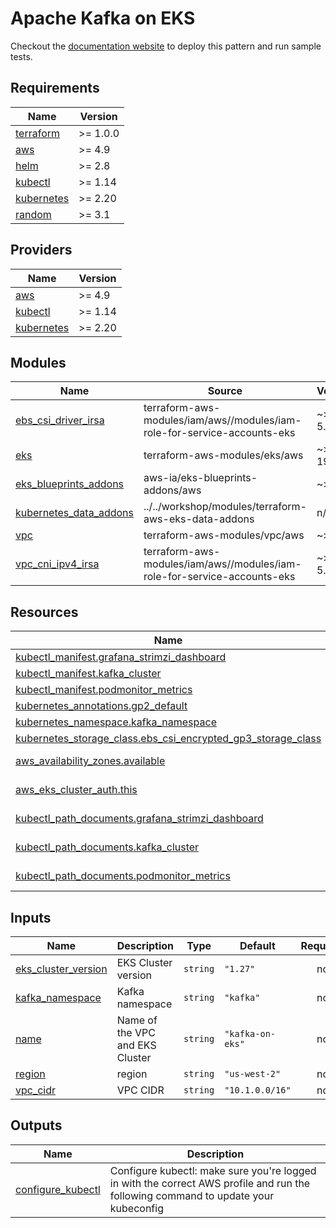 # Apache Kafka on EKS

Checkout the [documentation website](https://awslabs.github.io/data-on-eks/docs/streaming-platforms-eks/kafka) to deploy this pattern and run sample tests.

<!-- BEGINNING OF PRE-COMMIT-TERRAFORM DOCS HOOK -->
## Requirements

| Name | Version |
|------|---------|
| <a name="requirement_terraform"></a> [terraform](#requirement\_terraform) | >= 1.0.0 |
| <a name="requirement_aws"></a> [aws](#requirement\_aws) | >= 4.9 |
| <a name="requirement_helm"></a> [helm](#requirement\_helm) | >= 2.8 |
| <a name="requirement_kubectl"></a> [kubectl](#requirement\_kubectl) | >= 1.14 |
| <a name="requirement_kubernetes"></a> [kubernetes](#requirement\_kubernetes) | >= 2.20 |
| <a name="requirement_random"></a> [random](#requirement\_random) | >= 3.1 |

## Providers

| Name | Version |
|------|---------|
| <a name="provider_aws"></a> [aws](#provider\_aws) | >= 4.9 |
| <a name="provider_kubectl"></a> [kubectl](#provider\_kubectl) | >= 1.14 |
| <a name="provider_kubernetes"></a> [kubernetes](#provider\_kubernetes) | >= 2.20 |

## Modules

| Name | Source | Version |
|------|--------|---------|
| <a name="module_ebs_csi_driver_irsa"></a> [ebs\_csi\_driver\_irsa](#module\_ebs\_csi\_driver\_irsa) | terraform-aws-modules/iam/aws//modules/iam-role-for-service-accounts-eks | ~> 5.20 |
| <a name="module_eks"></a> [eks](#module\_eks) | terraform-aws-modules/eks/aws | ~> 19.13 |
| <a name="module_eks_blueprints_addons"></a> [eks\_blueprints\_addons](#module\_eks\_blueprints\_addons) | aws-ia/eks-blueprints-addons/aws | ~> 1.0 |
| <a name="module_kubernetes_data_addons"></a> [kubernetes\_data\_addons](#module\_kubernetes\_data\_addons) | ../../workshop/modules/terraform-aws-eks-data-addons | n/a |
| <a name="module_vpc"></a> [vpc](#module\_vpc) | terraform-aws-modules/vpc/aws | ~> 5.0 |
| <a name="module_vpc_cni_ipv4_irsa"></a> [vpc\_cni\_ipv4\_irsa](#module\_vpc\_cni\_ipv4\_irsa) | terraform-aws-modules/iam/aws//modules/iam-role-for-service-accounts-eks | ~> 5.20 |

## Resources

| Name | Type |
|------|------|
| [kubectl_manifest.grafana_strimzi_dashboard](https://registry.terraform.io/providers/gavinbunney/kubectl/latest/docs/resources/manifest) | resource |
| [kubectl_manifest.kafka_cluster](https://registry.terraform.io/providers/gavinbunney/kubectl/latest/docs/resources/manifest) | resource |
| [kubectl_manifest.podmonitor_metrics](https://registry.terraform.io/providers/gavinbunney/kubectl/latest/docs/resources/manifest) | resource |
| [kubernetes_annotations.gp2_default](https://registry.terraform.io/providers/hashicorp/kubernetes/latest/docs/resources/annotations) | resource |
| [kubernetes_namespace.kafka_namespace](https://registry.terraform.io/providers/hashicorp/kubernetes/latest/docs/resources/namespace) | resource |
| [kubernetes_storage_class.ebs_csi_encrypted_gp3_storage_class](https://registry.terraform.io/providers/hashicorp/kubernetes/latest/docs/resources/storage_class) | resource |
| [aws_availability_zones.available](https://registry.terraform.io/providers/hashicorp/aws/latest/docs/data-sources/availability_zones) | data source |
| [aws_eks_cluster_auth.this](https://registry.terraform.io/providers/hashicorp/aws/latest/docs/data-sources/eks_cluster_auth) | data source |
| [kubectl_path_documents.grafana_strimzi_dashboard](https://registry.terraform.io/providers/gavinbunney/kubectl/latest/docs/data-sources/path_documents) | data source |
| [kubectl_path_documents.kafka_cluster](https://registry.terraform.io/providers/gavinbunney/kubectl/latest/docs/data-sources/path_documents) | data source |
| [kubectl_path_documents.podmonitor_metrics](https://registry.terraform.io/providers/gavinbunney/kubectl/latest/docs/data-sources/path_documents) | data source |

## Inputs

| Name | Description | Type | Default | Required |
|------|-------------|------|---------|:--------:|
| <a name="input_eks_cluster_version"></a> [eks\_cluster\_version](#input\_eks\_cluster\_version) | EKS Cluster version | `string` | `"1.27"` | no |
| <a name="input_kafka_namespace"></a> [kafka\_namespace](#input\_kafka\_namespace) | Kafka namespace | `string` | `"kafka"` | no |
| <a name="input_name"></a> [name](#input\_name) | Name of the VPC and EKS Cluster | `string` | `"kafka-on-eks"` | no |
| <a name="input_region"></a> [region](#input\_region) | region | `string` | `"us-west-2"` | no |
| <a name="input_vpc_cidr"></a> [vpc\_cidr](#input\_vpc\_cidr) | VPC CIDR | `string` | `"10.1.0.0/16"` | no |

## Outputs

| Name | Description |
|------|-------------|
| <a name="output_configure_kubectl"></a> [configure\_kubectl](#output\_configure\_kubectl) | Configure kubectl: make sure you're logged in with the correct AWS profile and run the following command to update your kubeconfig |
<!-- END OF PRE-COMMIT-TERRAFORM DOCS HOOK -->
